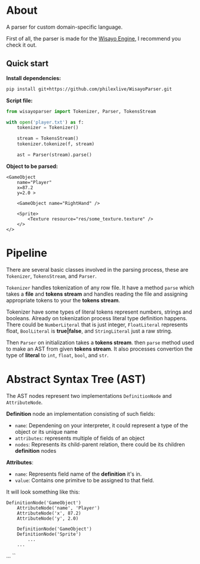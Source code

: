 # About

A parser for custom domain-specific language.

First of all, the parser is made for the [Wisayo Engine](https://github.com/philexlive/WisayoEngine), I recommend you check it out.

## Quick start

**Install dependencies:**

```bash
pip install git+https://github.com/philexlive/WisayoParser.git
```

**Script file:**

```python
from wisayoparser import Tokenizer, Parser, TokensStream

with open('player.txt') as f:
    tokenizer = Tokenizer()

    stream = TokensStream()
    tokenizer.tokenize(f, stream)

    ast = Parser(stream).parse()
```

**Object to be parsed:**

```
<GameObject
    name="Player"
    x=87.2
    y=2.0 >

    <GameObject name="RightHand" />

    <Sprite>
        <Texture resource="res/some_texture.texture" />
    </>
</>
```

# Pipeline

There are several basic classes involved in the parsing process, these are `Tokenizer`, `TokensStream`, and `Parser`.

`Tokenizer` handles tokenization of any row file. It have a method `parse` which takes a **file** and **tokens stream** and handles reading the file and assigning appropriate tokens to your the **tokens stream**.

Tokenizer have some types of literal tokens represent numbers, strings and booleans. Already on tokenization process literal type definition happens. There could be `NumberLiteral` that is just integer, `FloatLiteral` represents float, `BoolLiteral` is **true|false**, and `StringLiteral` just a raw string.

Then `Parser` on initialization takes a **tokens stream**. then `parse` method used to make an AST from given **tokens stream**. It also processes convertion the type of **literal** to `int`,  `float`, `bool`, and `str`.

# Abstract Syntax Tree (AST)

The AST nodes represent two implementations `DefinitionNode` and `AttributeNode`.

**Definition** node an implementation consisting of such fields:

- `name`: Dependening on your interpreter, it could represent a type of the object or its unique name
- `attributes`: represents multiple of fields of an object
- `nodes`: Represents its child-parent relation, there could be its children **definition** nodes

**Attributes**:
- `name`: Represents field name of the **definition** it's in.
- `value`: Contains one primitve to be assigned to that field.

It will look something like this:
```
DefinitionNode('GameObject')
    AttributeNode('name', 'Player')
    AttributeNode('x', 87.2)
    AttributeNode('y', 2.0)

    DefinitionNode('GameObject')
    DefinitionNode('Sprite')
        ...
    ...
```

...
``
